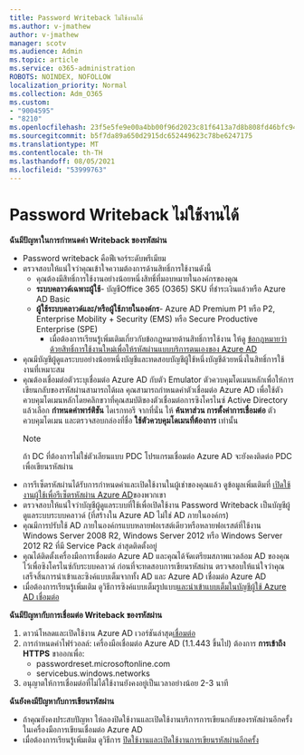 ```yaml
---
title: Password Writeback ไม่ใช้งานได้
ms.author: v-jmathew
author: v-jmathew
manager: scotv
ms.audience: Admin
ms.topic: article
ms.service: o365-administration
ROBOTS: NOINDEX, NOFOLLOW
localization_priority: Normal
ms.collection: Adm_O365
ms.custom:
- "9004595"
- "8210"
ms.openlocfilehash: 23f5e5fe9e00a4bb00f96d2023c81f6413a7d8b808fd46bfc94483944bb898dc
ms.sourcegitcommit: b5f7da89a650d2915dc652449623c78be6247175
ms.translationtype: MT
ms.contentlocale: th-TH
ms.lasthandoff: 08/05/2021
ms.locfileid: "53999763"
---
```

# <a name="password-writeback-is-not-working"></a>Password Writeback ไม่ใช้งานได้

**ฉันมีปัญหาในการกําหนดค่า Writeback ของรหัสผ่าน**

- Password writeback คือฟีเจอร์ระดับพรีเมียม
- ตรวจสอบให้แน่ใจว่าคุณเข้าใจความต้องการด้านสิทธิ์การใช้งานดังนี้
  - คุณต้องมีสิทธิ์การใช้งานอย่างน้อยหนึ่งสิทธิ์ที่มอบหมายในองค์กรของคุณ
  - **ระบบคลาวด์เฉพาะผู้ใช้**- บัญชีOffice 365 (O365) SKU ที่ชําระเงินแล้วหรือ Azure AD Basic
  - **ผู้ใช้ระบบคลาวด์และ/หรือผู้ใช้ภายในองค์กร**- Azure AD Premium P1 หรือ P2, Enterprise Mobility + Security (EMS) หรือ Secure Productive Enterprise (SPE)
    - เมื่อต้องการเรียนรู้เพิ่มเติมเกี่ยวกับข้อกฎหมายด้านสิทธิ์การใช้งาน ให้ดู [ข้อกฎหมายว่าด้วยสิทธิ์การใช้งานใหม่เพื่อให้รหัสผ่านแบบบริการตนเองของ Azure AD](https://docs.microsoft.com/azure/active-directory/active-directory-passwords-licensing)
- คุณมีบัญชีผู้ดูแลระบบอย่างน้อยหนึ่งบัญชีและทดสอบบัญชีผู้ใช้หนึ่งบัญชีด้วยหนึ่งในสิทธิ์การใช้งานที่เหมาะสม
- คุณต้องเชื่อมต่อตัวระบุเชื่อมต่อ Azure AD กับตัว Emulator ตัวควบคุมโดเมนหลักเพื่อให้การเขียนกลับของรหัสผ่านสามารถได้ผล คุณสามารถกําหนดค่าตัวเชื่อมต่อ Azure AD เพื่อใช้ตัวควบคุมโดเมนหลักโดยคลิกขวาที่คุณสมบัติของตัวเชื่อมต่อการซิงโครไนซ์ Active  Directory แล้วเลือก **กําหนดค่าพาร์ติชัน** ไดเรกทอรี จากที่นั่น ให้ **ค้นหาส่วน การตั้งค่าการเชื่อมต่อ** ตัวควบคุมโดเมน และตรวจสอบกล่องที่ชื่อ **ใช้ตัวควบคุมโดเมนที่ต้องการ** เท่านั้น
  > [!NOTE]
  > ถ้า DC ที่ต้องการไม่ใช่ตัวเลียนแบบ PDC โปรแกรมเชื่อมต่อ Azure AD จะยังคงติดต่อ PDC เพื่อเขียนรหัสผ่าน
- การรีเซ็ตรหัสผ่านได้รับการกําหนดค่าและเปิดใช้งานในผู้เช่าของคุณแล้ว ดูข้อมูลเพิ่มเติมที่ [เปิดใช้งานผู้ใช้เพื่อรีเซ็ตรหัสผ่าน Azure AD](https://docs.microsoft.com/azure/active-directory/active-directory-passwords-getting-started)ของพวกเขา
- ตรวจสอบให้แน่ใจว่าบัญชีผู้ดูแลระบบที่ใช้เพื่อเปิดใช้งาน Password Writeback เป็นบัญชีผู้ดูแลระบบระบบคลาวด์ (ที่สร้างใน Azure AD ไม่ใช่ AD ภายในองค์กร)
- คุณมีการปรับใช้ AD ภายในองค์กรแบบหลายฟอเรสต์เดียวหรือหลายฟอเรสต์ที่ใช้งาน Windows Server 2008 R2, Windows Server 2012 หรือ Windows Server 2012 R2 ที่มี Service Pack ล่าสุดติดตั้งอยู่
- คุณได้ติดตั้งเครื่องมือการเชื่อมต่อ Azure AD และคุณได้จัดเตรียมสภาพแวดล้อม AD ของคุณไว้เพื่อซิงโครไนซ์กับระบบคลาวด์ ก่อนที่จะทดสอบการเขียนรหัสผ่าน ตรวจสอบให้แน่ใจว่าคุณเสร็จสิ้นการนําเข้าและซิงค์แบบเต็มจากทั้ง AD และ Azure AD เชื่อมต่อ Azure AD
- เมื่อต้องการเรียนรู้เพิ่มเติม ดูวิธีการซิงค์แบบเต็มรูปแบบ[และนําเข้าแบบเต็มในบัญชีผู้ใช้ Azure AD เชื่อมต่อ](https://docs.microsoft.com/azure/active-directory/connect/active-directory-aadconnectsync-operations)

**ฉันมีปัญหากับการเชื่อมต่อ Writeback ของรหัสผ่าน**

1. ดาวน์โหลดและเปิดใช้งาน Azure AD เวอร์ชันล่าสุด[เชื่อมต่อ](https://www.microsoft.com/download/details.aspx?id=47594)
2. การกําหนดค่าไฟร์วอลล์: เครื่องมือเชื่อมต่อ Azure AD (1.1.443 ขึ้นไป) ต้องการ **การเข้าถึง HTTPS** ขาออกเพื่อ:
    - passwordreset.microsoftonline.com
    - servicebus.windows.networks
3. อนุญาตให้การเชื่อมต่อที่ไม่ได้ใช้งานยังคงอยู่เป็นเวลาอย่างน้อย 2-3 นาที

**ฉันยังคงมีปัญหากับการเขียนรหัสผ่าน**

- ถ้าคุณยังคงประสบปัญหา ให้ลองปิดใช้งานและเปิดใช้งานบริการการเขียนกลับของรหัสผ่านอีกครั้งในเครื่องมือการเขียนเชื่อมต่อ Azure AD
- เมื่อต้องการเรียนรู้เพิ่มเติม ดูวิธีการ [ปิดใช้งานและเปิดใช้งานการเขียนรหัสผ่านอีกครั้ง](https://docs.microsoft.com/azure/active-directory/active-directory-passwords-troubleshoot)
